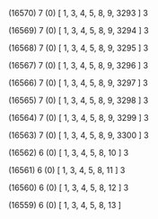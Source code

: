 (16570) 7 (0) [ 1, 3, 4, 5, 8, 9, 3293 ] 3 


(16569) 7 (0) [ 1, 3, 4, 5, 8, 9, 3294 ] 3 


(16568) 7 (0) [ 1, 3, 4, 5, 8, 9, 3295 ] 3 


(16567) 7 (0) [ 1, 3, 4, 5, 8, 9, 3296 ] 3 


(16566) 7 (0) [ 1, 3, 4, 5, 8, 9, 3297 ] 3 


(16565) 7 (0) [ 1, 3, 4, 5, 8, 9, 3298 ] 3 


(16564) 7 (0) [ 1, 3, 4, 5, 8, 9, 3299 ] 3 


(16563) 7 (0) [ 1, 3, 4, 5, 8, 9, 3300 ] 3 


(16562) 6 (0) [ 1, 3, 4, 5, 8, 10 ] 3 


(16561) 6 (0) [ 1, 3, 4, 5, 8, 11 ] 3 


(16560) 6 (0) [ 1, 3, 4, 5, 8, 12 ] 3 


(16559) 6 (0) [ 1, 3, 4, 5, 8, 13 ]  

